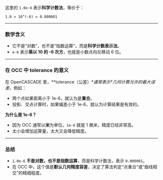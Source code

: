 这里的 `1.0e-6` 表示**科学计数法**，等价于：

```
1.0 × 10^(-6) = 0.000001
```

------

### **数学含义**

- 它不是“对数”，也不是“指数运算”，而是**科学计数表示法**。
- `e-6` 表示**乘以 10 的 -6 次方**，也就是小数点向左移动 6 位。

------

### **在 OCC 中 tolerance 的意义**

在 OpenCASCADE 里，**tolerance（公差）\**通常表示\**几何计算允许的最大误差**，例如：

- 两个点如果距离小于 1e-6，就认为是**重合**。
- 投影、交点计算时，如果偏差小于 1e-6，就认为计算结果是有效的。

**为什么是 1e-6？**

- 因为 OCC 通常以**米**为单位，`1e-6` 就是 1 微米，精度已经非常高。
- 太小会增加运算量，太大又会降低精度。

------

### **总结**

- `1.0e-6` **不是对数，也不是指数运算**，而是科学计数法，表示 `0.000001`。
- 在 OCC 中，这个值是**默认几何精度容差**，决定了算法判定“点重合”或“曲线相交”的精细程度。